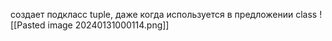 создает подкласс tuple, даже когда используется в предложении class
![[Pasted image 20240131000114.png]]

